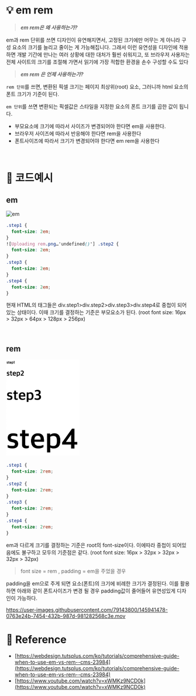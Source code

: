 # 💡 em rem

> **_em rem은 왜 사용하는가?_**

em과 rem 단위를 쓰면 디자인이 유연해지면서, 고정된 크기에만 머무는 게 아니라 구성 요소의 크기를 늘리고 줄이는 게 가능해집니다. 그래서 이런 유연성을 디자인에 적용하면 개발 기간에 만나는 여러 상황에 대한 대처가 훨씬 쉬워지고, 또 브라우저 사용자는 전체 사이트의 크기를 조절해 가면서 읽기에 가장 적합한 환경을 손수 구성할 수도 있다

> **_em rem 은 언제 사용하는가?_**

`rem 단위`를 쓰면, 변환된 픽셀 크기는 페이지 최상위(root) 요소, 그러니까 html 요소의 폰트 크기가 기준이 된다.

`em 단위`를 쓰면 변환되는 픽셀값은 스타일을 지정한 요소의 폰트 크기를 곱한 값이 됩니다.

- 부모요소에 크기에 따라서 사이즈가 변경되어야 한다면 em을 사용한다.
- 브라우저 사이즈에 따라서 반응해야 한다면 rem을 사용한다
- 폰트사이즈에 따라서 크기가 변경되어야 한다면 em rem을 사용한다

<br/>

# 🚀 코드예시

## em

<img width="200" alt="em" src="https://user-images.githubusercontent.com/79143800/145941407-a2380e11-4af0-43d6-8882-0a6a45e1878b.png">

```css
.step1 {
  font-size: 2em;
}
![Uploading rem.png…'undefined()'] .step2 {
  font-size: 2em;
}
.step3 {
  font-size: 2em;
}
.step4 {
  font-size: 2em;
}
```

현재 HTML의 태그들은 div.step1>div.step2>div.step3>div.step4로 중첩이 되어 있는 상태이다. 이때 크기를 결정하는 기준은 부모요소가 된다. (root font size: 16px > 32px > 64px > 128px > 256px)

<br/>

## rem

<img width="200" alt="em" src="../img/rem.png">

```css
.step1 {
  font-size: 2rem;
}
.step2 {
  font-size: 2rem;
}
.step3 {
  font-size: 2rem;
}
.step4 {
  font-size: 2rem;
}
```

em과 다르게 크기를 결정하는 기준은 root의 font-size이다. 이에따라 중첩이 되어있음에도 불구하고 모두의 기준점은 같다. (root font size: 16px > 32px > 32px > 32px > 32px)

> font size = rem , padding = em을 주었을 경우

padding을 em으로 주게 되면 요소(폰트)의 크기에 비례한 크기가 결정된다. 이를 활용하면 아래와 같이 폰트사이즈가 변경 될 경우 padding값이 줄어들어 유연성있게 디자인이 가능하다.

https://user-images.githubusercontent.com/79143800/145941478-0763e24b-7454-432b-987d-981282568c3e.mov

# 🔗 Reference

- [https://webdesign.tutsplus.com/ko/tutorials/comprehensive-guide-when-to-use-em-vs-rem--cms-23984](https://webdesign.tutsplus.com/ko/tutorials/comprehensive-guide-when-to-use-em-vs-rem--cms-23984)
- [https://www.youtube.com/watch?v=xWMKz9NCD0k](https://www.youtube.com/watch?v=xWMKz9NCD0k)
